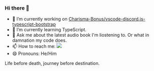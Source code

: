 ### Hi there 👋

- 🔭 I’m currently working on [Charisma-Bonus/vscode-discord.js-typescript-bootstrap](https://github.com/Charisma-Bonus/vscode-discord.js-typescript-bootstrap)
- 🌱 I’m currently learning TypeScript.
- 💬 Ask me about the latest audio book I'm liostening to. Or what in damnation my code does.
- 📫 How to reach me: [![](https://img.shields.io/badge/Discord-RowenStipe%234242-white?style=social&logo=discord)](https://what-have-you-done!?)
- 😄 Pronouns: He/Him

Life before death, journey before destination.
